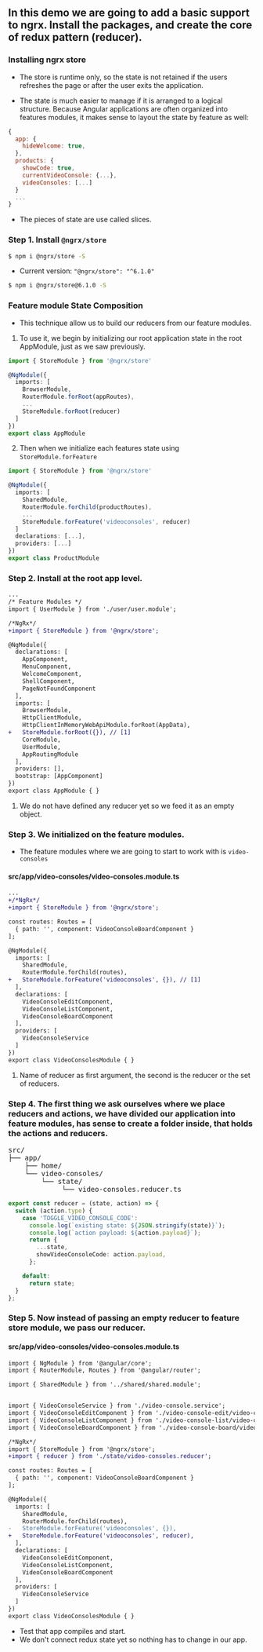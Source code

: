 ## In this demo we are going to add a basic support to ngrx. Install the packages, and create the core of redux pattern (reducer).

### Installing ngrx store

* The store is runtime only, so the state is not retained if the users refreshes the page or after the user exits the application.

* The state is much easier to manage if it is arranged to a logical structure. Because Angular applications are often organized into features modules, it makes sense to layout the state by feature as well:

```javascript
{
  app: {
    hideWelcome: true,
  },
  products: {
    showCode: true,
    currentVideoConsole: {...},
    videoConsoles: [...]
  }
  ...
}
```

* The pieces of state are use called slices.

### Step 1. Install `@ngrx/store`

```bash 
$ npm i @ngrx/store -S
```

* Current version: `"@ngrx/store": "^6.1.0"`

```bash
$ npm i @ngrx/store@6.1.0 -S
```

### Feature module State Composition

* This technique allow us to build our reducers from our feature modules.

1. To use it, we begin by initializing our root application state in the root AppModule, just as we saw previously. 

```typescript
import { StoreModule } from '@ngrx/store'

@NgModule({
  imports: [
    BrowserModule,
    RouterModule.forRoot(appRoutes),
    ...
    StoreModule.forRoot(reducer)
  ]
})
export class AppModule
```

2. Then when we initialize each features state using `StoreModule.forFeature`

```typescript
import { StoreModule } from '@ngrx/store'

@NgModule({
  imports: [
    SharedModule,
    RouterModule.forChild(productRoutes),
    ...
    StoreModule.forFeature('videoconsoles', reducer)
  ]
  declarations: [...],
  providers: [...]
})
export class ProductModule
```

### Step 2. Install at the root app level.

```diff app.module.ts
...
/* Feature Modules */
import { UserModule } from './user/user.module';

/*NgRx*/
+import { StoreModule } from '@ngrx/store';

@NgModule({
  declarations: [
    AppComponent,
    MenuComponent,
    WelcomeComponent,
    ShellComponent,
    PageNotFoundComponent
  ],
  imports: [
    BrowserModule,
    HttpClientModule,
    HttpClientInMemoryWebApiModule.forRoot(AppData),
+   StoreModule.forRoot({}), // [1]
    CoreModule,
    UserModule,
    AppRoutingModule
  ],
  providers: [],
  bootstrap: [AppComponent]
})
export class AppModule { }

```

1. We do not have defined any reducer yet so we feed it as an empty object.

### Step 3. We initialized on the feature modules.

* The feature modules where we are going to start to work with is `video-consoles`

#### src/app/video-consoles/video-consoles.module.ts

```diff
...
+/*NgRx*/
+import { StoreModule } from '@ngrx/store';

const routes: Routes = [
  { path: '', component: VideoConsoleBoardComponent }
];

@NgModule({
  imports: [
    SharedModule,
    RouterModule.forChild(routes),
+   StoreModule.forFeature('videoconsoles', {}), // [1]
  ],
  declarations: [
    VideoConsoleEditComponent,
    VideoConsoleListComponent,
    VideoConsoleBoardComponent
  ],
  providers: [
    VideoConsoleService
  ]
})
export class VideoConsolesModule { }

```

1. Name of reducer as first argument, the second is the reducer or the set of reducers.

### Step 4. The first thing we ask ourselves where we place reducers and actions, we have divided our application into feature modules, has sense to create a folder inside, that holds the actions and reducers.

<pre>
src/
├── app/
    ├── home/
    └── video-consoles/
        └── state/    
             └── video-consoles.reducer.ts
</pre>

```typescript
export const reducer = (state, action) => {
  switch (action.type) {
    case 'TOGGLE_VIDEO_CONSOLE_CODE':
      console.log(`existing state: ${JSON.stringify(state)}`);
      console.log(`action payload: ${action.payload}`);
      return {
        ...state,
        showVideoConsoleCode: action.payload,
      };

    default:
      return state;
  }
};

```

### Step 5. Now instead of passing an empty reducer to feature store module, we pass our reducer.

#### src/app/video-consoles/video-consoles.module.ts

```diff 
import { NgModule } from '@angular/core';
import { RouterModule, Routes } from '@angular/router';

import { SharedModule } from '../shared/shared.module';


import { VideoConsoleService } from './video-console.service';
import { VideoConsoleEditComponent } from './video-console-edit/video-console-edit.component';
import { VideoConsoleListComponent } from './video-console-list/video-console-list.component';
import { VideoConsoleBoardComponent } from './video-console-board/video-console-board.component';

/*NgRx*/
import { StoreModule } from '@ngrx/store';
+import { reducer } from './state/video-consoles.reducer';

const routes: Routes = [
  { path: '', component: VideoConsoleBoardComponent }
];

@NgModule({
  imports: [
    SharedModule,
    RouterModule.forChild(routes),
-   StoreModule.forFeature('videoconsoles', {}),
+   StoreModule.forFeature('videoconsoles', reducer),
  ],
  declarations: [
    VideoConsoleEditComponent,
    VideoConsoleListComponent,
    VideoConsoleBoardComponent
  ],
  providers: [
    VideoConsoleService
  ]
})
export class VideoConsolesModule { }

```
* Test that app compiles and start.
* We don't connect redux state yet so nothing has to change in our app.
